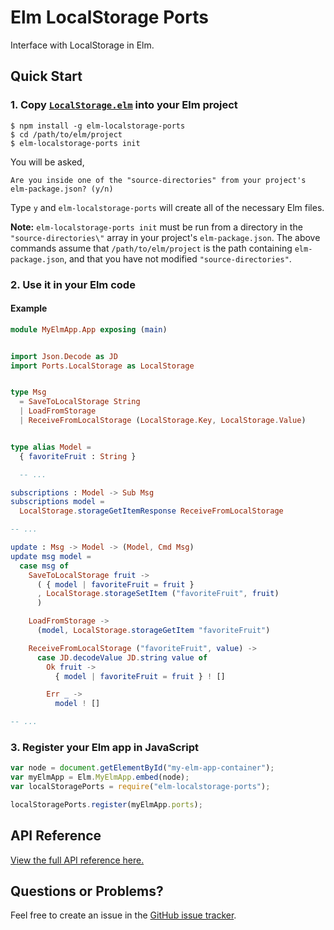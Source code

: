 # Elm LocalStorage Ports

Interface with LocalStorage in Elm.

## Quick Start

### 1. Copy [`LocalStorage.elm`](src/LocalStorage.elm) into your Elm project

```
$ npm install -g elm-localstorage-ports
$ cd /path/to/elm/project
$ elm-localstorage-ports init
```

You will be asked,

```
Are you inside one of the "source-directories" from your project's elm-package.json? (y/n)
```

Type `y` and `elm-localstorage-ports` will create all of the necessary Elm files.

**Note:** `elm-localstorage-ports init` must be run from a directory in the `"source-directories\"` array in your project's `elm-package.json`. The above commands assume that `/path/to/elm/project` is the path containing `elm-package.json`, and that you have not modified `"source-directories"`.

### 2. Use it in your Elm code

#### Example

```elm
module MyElmApp.App exposing (main)


import Json.Decode as JD
import Ports.LocalStorage as LocalStorage


type Msg
  = SaveToLocalStorage String
  | LoadFromStorage
  | ReceiveFromLocalStorage (LocalStorage.Key, LocalStorage.Value)


type alias Model =
  { favoriteFruit : String }

  -- ...

subscriptions : Model -> Sub Msg
subscriptions model =
  LocalStorage.storageGetItemResponse ReceiveFromLocalStorage

-- ...

update : Msg -> Model -> (Model, Cmd Msg)
update msg model =
  case msg of
    SaveToLocalStorage fruit ->
      ( { model | favoriteFruit = fruit }
      , LocalStorage.storageSetItem ("favoriteFruit", fruit)
      )

    LoadFromStorage ->
      (model, LocalStorage.storageGetItem "favoriteFruit")

    ReceiveFromLocalStorage ("favoriteFruit", value) ->
      case JD.decodeValue JD.string value of
        Ok fruit ->
          { model | favoriteFruit = fruit } ! []

        Err _ ->
          model ! []

-- ...
```

### 3. Register your Elm app in JavaScript

```javascript
var node = document.getElementById("my-elm-app-container");
var myElmApp = Elm.MyElmApp.embed(node);
var localStoragePorts = require("elm-localstorage-ports");

localStoragePorts.register(myElmApp.ports);
```

## API Reference

[View the full API reference here.](./API.md)

## Questions or Problems?

Feel free to create an issue in the [GitHub issue tracker](https://github.com/knledg/elm-localstorage-ports/issues).
